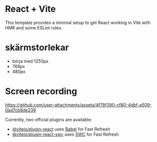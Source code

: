 # React + Vite

This template provides a minimal setup to get React working in Vite with HMR and some ESLint rules.

# skärmstorlekar
- börja med 1250px
- 768px
- 480px

# Screen recording

https://github.com/user-attachments/assets/4f78f390-cf80-4dbf-a509-0ad7cb8de239



Currently, two official plugins are available:

- [@vitejs/plugin-react](https://github.com/vitejs/vite-plugin-react/blob/main/packages/plugin-react/README.md) uses [Babel](https://babeljs.io/) for Fast Refresh
- [@vitejs/plugin-react-swc](https://github.com/vitejs/vite-plugin-react-swc) uses [SWC](https://swc.rs/) for Fast Refresh
